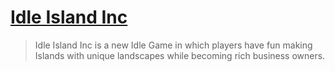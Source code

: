 # [Idle Island Inc](https://play.google.com/store/apps/details?id=com.gpp.islandinc) #

> Idle Island Inc is a new Idle Game in which players have fun making<br />
> Islands with unique landscapes while becoming rich business owners.
